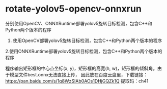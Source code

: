 # rotate-yolov5-opencv-onnxrun
分别使用OpenCV、ONNXRuntime部署yolov5旋转目标检测，包含C++和Python两个版本的程序


1. 使用OpenCV部署yolov5旋转目标检测，包含C++和Python两个版本的程序


2.使用ONNXRuntime部署yolov5旋转目标检测，包含C++和Python两个版本的程序


程序输出矩形框的中心点坐标(x, y)，矩形框的高宽(h, w)，矩形框的倾斜角。由于模型文件best.onnx无法直接上传，
因此放在百度云盘里，下载链接：https://pan.baidu.com/s/1q8WzSIAb0AOs1DHjGQZk1Q 
提取码：ch41
